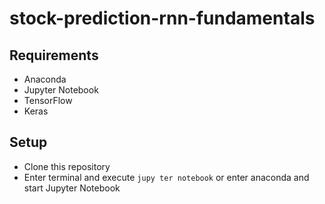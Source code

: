 # stock-prediction-rnn-fundamentals

## Requirements
- Anaconda
- Jupyter Notebook
- TensorFlow
- Keras

## Setup
- Clone this repository
- Enter terminal and execute `jupy ter notebook` or enter anaconda and start Jupyter Notebook
